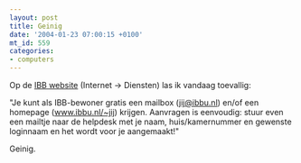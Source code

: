 ```yaml
---
layout: post
title: Geinig
date: '2004-01-23 07:00:15 +0100'
mt_id: 559
categories:
- computers
---
```

Op de <a href="http://www.ibbu.nl/">IBB website</a> (Internet -> Diensten) las ik vandaag toevallig:

"Je kunt als IBB-bewoner gratis een mailbox (jij@ibbu.nl) en/of een homepage (www.ibbu.nl/~jij) krijgen. Aanvragen is eenvoudig: stuur even een mailtje naar de helpdesk met je naam, huis/kamernummer en gewenste loginnaam en het wordt voor je aangemaakt!"

Geinig.
